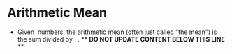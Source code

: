 Arithmetic Mean
===============

* Given <math>n</math> numbers, the arithmetic mean (often just called "the mean") is the sum divided by <math>n</math>: <math>AM = \frac{a_1 + a_2 + ... + a_3}{n}</math>.
** **DO NOT UPDATE CONTENT BELOW THIS LINE** **

